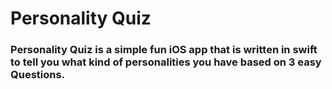 # Personality Quiz 

### Personality Quiz is a simple fun iOS app that is written in swift to tell you what kind of personalities you have based on 3 easy Questions. 
